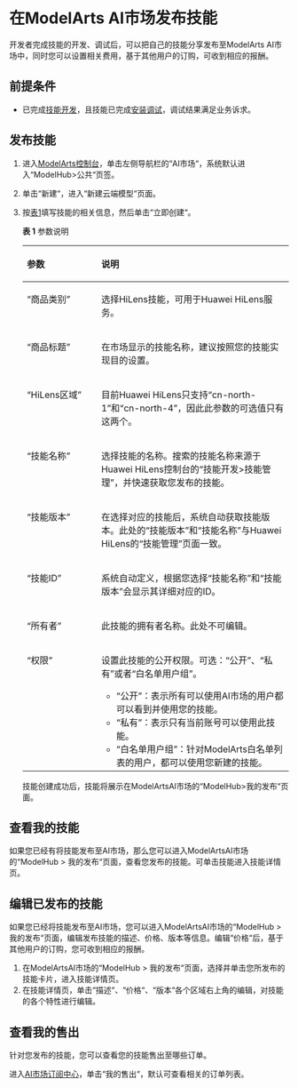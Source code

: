 # 在ModelArts AI市场发布技能<a name="hilens_02_0077"></a>

开发者完成技能的开发、调试后，可以把自己的技能分享发布至ModelArts AI市场中，同时您可以设置相关费用，基于其他用户的订购，可收到相应的报酬。

## 前提条件<a name="section32731194720"></a>

-   已完成[技能开发](新建技能.md)，且技能已完成[安装调试](部署和调试技能.md)，调试结果满足业务诉求。

## 发布技能<a name="section18884121511187"></a>

1.  进入[ModelArts控制台](https://console.huaweicloud.com/modelarts/?region=cn-north-4#/dashboard)，单击左侧导航栏的“AI市场“，系统默认进入“ModelHub\>公共“页签。
2.  单击“新建“，进入“新建云端模型“页面。
3.  按[表1](#table124211163244)填写技能的相关信息，然后单击“立即创建“。

    **表 1**  参数说明

    <a name="table124211163244"></a>
    <table><thead align="left"><tr id="row34261642417"><th class="cellrowborder" valign="top" width="27.93%" id="mcps1.2.3.1.1"><p id="p342141619242"><a name="p342141619242"></a><a name="p342141619242"></a>参数</p>
    </th>
    <th class="cellrowborder" valign="top" width="72.07000000000001%" id="mcps1.2.3.1.2"><p id="p142716122413"><a name="p142716122413"></a><a name="p142716122413"></a>说明</p>
    </th>
    </tr>
    </thead>
    <tbody><tr id="row94231614241"><td class="cellrowborder" valign="top" width="27.93%" headers="mcps1.2.3.1.1 "><p id="p188081740709"><a name="p188081740709"></a><a name="p188081740709"></a><span class="parmname" id="parmname119428381124"><a name="parmname119428381124"></a><a name="parmname119428381124"></a>“商品类别”</span></p>
    </td>
    <td class="cellrowborder" valign="top" width="72.07000000000001%" headers="mcps1.2.3.1.2 "><p id="p385866103119"><a name="p385866103119"></a><a name="p385866103119"></a>选择HiLens技能，可用于Huawei HiLens服务。</p>
    </td>
    </tr>
    <tr id="row14241662419"><td class="cellrowborder" valign="top" width="27.93%" headers="mcps1.2.3.1.1 "><p id="p280819401004"><a name="p280819401004"></a><a name="p280819401004"></a><span class="parmname" id="parmname570055119404"><a name="parmname570055119404"></a><a name="parmname570055119404"></a>“商品标题”</span></p>
    </td>
    <td class="cellrowborder" valign="top" width="72.07000000000001%" headers="mcps1.2.3.1.2 "><p id="p128085406010"><a name="p128085406010"></a><a name="p128085406010"></a>在市场显示的技能名称，建议按照您的技能实现目的设置。</p>
    </td>
    </tr>
    <tr id="row5425164245"><td class="cellrowborder" valign="top" width="27.93%" headers="mcps1.2.3.1.1 "><p id="p18082401408"><a name="p18082401408"></a><a name="p18082401408"></a><span class="parmname" id="parmname127025516402"><a name="parmname127025516402"></a><a name="parmname127025516402"></a>“HiLens区域”</span></p>
    </td>
    <td class="cellrowborder" valign="top" width="72.07000000000001%" headers="mcps1.2.3.1.2 "><p id="p158085405013"><a name="p158085405013"></a><a name="p158085405013"></a>目前Huawei HiLens只支持<span class="parmname" id="parmname206199231620"><a name="parmname206199231620"></a><a name="parmname206199231620"></a>“cn-north-1”</span>和<span class="parmname" id="parmname0142726420"><a name="parmname0142726420"></a><a name="parmname0142726420"></a>“cn-north-4”</span>，因此此参数的可选值只有这两个。</p>
    </td>
    </tr>
    <tr id="row142616192410"><td class="cellrowborder" valign="top" width="27.93%" headers="mcps1.2.3.1.1 "><p id="p68088401018"><a name="p68088401018"></a><a name="p68088401018"></a><span class="parmname" id="parmname0509348154316"><a name="parmname0509348154316"></a><a name="parmname0509348154316"></a>“技能名称”</span></p>
    </td>
    <td class="cellrowborder" valign="top" width="72.07000000000001%" headers="mcps1.2.3.1.2 "><p id="p97791329121"><a name="p97791329121"></a><a name="p97791329121"></a>选择技能的名称。搜索的技能名称来源于Huawei HiLens控制台的<span class="parmname" id="parmname12250125713124"><a name="parmname12250125713124"></a><a name="parmname12250125713124"></a>“技能开发&gt;技能管理”</span>，并快速获取您发布的技能。</p>
    </td>
    </tr>
    <tr id="row1443171642416"><td class="cellrowborder" valign="top" width="27.93%" headers="mcps1.2.3.1.1 "><p id="p138084401105"><a name="p138084401105"></a><a name="p138084401105"></a><span class="parmname" id="parmname135091948104318"><a name="parmname135091948104318"></a><a name="parmname135091948104318"></a>“技能版本”</span></p>
    </td>
    <td class="cellrowborder" valign="top" width="72.07000000000001%" headers="mcps1.2.3.1.2 "><p id="p580817401201"><a name="p580817401201"></a><a name="p580817401201"></a>在选择对应的技能后，系统自动获取技能版本。此处的<span class="parmname" id="parmname75091948154317"><a name="parmname75091948154317"></a><a name="parmname75091948154317"></a>“技能版本”</span>和<span class="parmname" id="parmname19509248194317"><a name="parmname19509248194317"></a><a name="parmname19509248194317"></a>“技能名称”</span>与Huawei HiLens的<span class="parmname" id="parmname14510648144312"><a name="parmname14510648144312"></a><a name="parmname14510648144312"></a>“技能管理”</span>页面一致。</p>
    </td>
    </tr>
    <tr id="row5431916122413"><td class="cellrowborder" valign="top" width="27.93%" headers="mcps1.2.3.1.1 "><p id="p1545103114212"><a name="p1545103114212"></a><a name="p1545103114212"></a><span class="parmname" id="parmname551024884313"><a name="parmname551024884313"></a><a name="parmname551024884313"></a>“技能ID”</span></p>
    </td>
    <td class="cellrowborder" valign="top" width="72.07000000000001%" headers="mcps1.2.3.1.2 "><p id="p1054514311622"><a name="p1054514311622"></a><a name="p1054514311622"></a>系统自动定义，根据您选择<span class="parmname" id="parmname1451016485439"><a name="parmname1451016485439"></a><a name="parmname1451016485439"></a>“技能名称”</span>和<span class="parmname" id="parmname195101148154315"><a name="parmname195101148154315"></a><a name="parmname195101148154315"></a>“技能版本”</span>会显示其详细对应的ID。</p>
    </td>
    </tr>
    <tr id="row44381616244"><td class="cellrowborder" valign="top" width="27.93%" headers="mcps1.2.3.1.1 "><p id="p75467319219"><a name="p75467319219"></a><a name="p75467319219"></a><span class="parmname" id="parmname1570845154011"><a name="parmname1570845154011"></a><a name="parmname1570845154011"></a>“所有者”</span></p>
    </td>
    <td class="cellrowborder" valign="top" width="72.07000000000001%" headers="mcps1.2.3.1.2 "><p id="p14546031828"><a name="p14546031828"></a><a name="p14546031828"></a>此技能的拥有者名称。此处不可编辑。</p>
    </td>
    </tr>
    <tr id="row526732311304"><td class="cellrowborder" valign="top" width="27.93%" headers="mcps1.2.3.1.1 "><p id="p165461531622"><a name="p165461531622"></a><a name="p165461531622"></a><span class="parmname" id="parmname070918513404"><a name="parmname070918513404"></a><a name="parmname070918513404"></a>“权限”</span></p>
    </td>
    <td class="cellrowborder" valign="top" width="72.07000000000001%" headers="mcps1.2.3.1.2 "><p id="p954613314218"><a name="p954613314218"></a><a name="p954613314218"></a>设置此技能的公开权限。可选：<span class="parmname" id="parmname1174820824017"><a name="parmname1174820824017"></a><a name="parmname1174820824017"></a>“公开”</span>、<span class="parmname" id="parmname0210151174013"><a name="parmname0210151174013"></a><a name="parmname0210151174013"></a>“私有”</span>或者<span class="parmname" id="parmname1739313924012"><a name="parmname1739313924012"></a><a name="parmname1739313924012"></a>“白名单用户组”</span>。</p>
    <a name="ul1391317012413"></a><a name="ul1391317012413"></a><ul id="ul1391317012413"><li><span class="parmname" id="parmname1864732110405"><a name="parmname1864732110405"></a><a name="parmname1864732110405"></a>“公开”</span>：表示所有可以使用AI市场的用户都可以看到并使用您的技能。</li><li><span class="parmname" id="parmname695042394020"><a name="parmname695042394020"></a><a name="parmname695042394020"></a>“私有”</span>：表示只有当前账号可以使用此技能。</li><li><span class="parmname" id="parmname1776913613404"><a name="parmname1776913613404"></a><a name="parmname1776913613404"></a>“白名单用户组”</span>：针对ModelArts白名单列表的用户，都可以使用您新建的技能。</li></ul>
    </td>
    </tr>
    </tbody>
    </table>

    技能创建成功后，技能将展示在ModelArtsAI市场的“ModelHub\>我的发布“页面。


## 查看我的技能<a name="section12192652114815"></a>

如果您已经有将技能发布至AI市场，那么您可以进入ModelArtsAI市场的“ModelHub \> 我的发布“页面，查看您发布的技能。可单击技能进入技能详情页。

## 编辑已发布的技能<a name="section7171556161411"></a>

如果您已经将技能发布至AI市场，您可以进入ModelArtsAI市场的“ModelHub \> 我的发布“页面，编辑发布技能的描述、价格、版本等信息。编辑“价格“后，基于其他用户的订购，您可收到相应的报酬。

1.  在ModelArtsAI市场的“ModelHub \> 我的发布“页面，选择并单击您所发布的技能卡片，进入技能详情页。
2.  在技能详情页，单击“描述“、“价格“、“版本“各个区域右上角的编辑，对技能的各个特性进行编辑。

## 查看我的售出<a name="section1980697165115"></a>

针对您发布的技能，您可以查看您的技能售出至哪些订单。

进入[AI市场订阅中心](https://support.huaweicloud.com/engineers-modelarts/modelarts_23_0171.html#modelarts_23_0171__section84714813227)，单击“我的售出“，默认可查看相关的订单列表。

